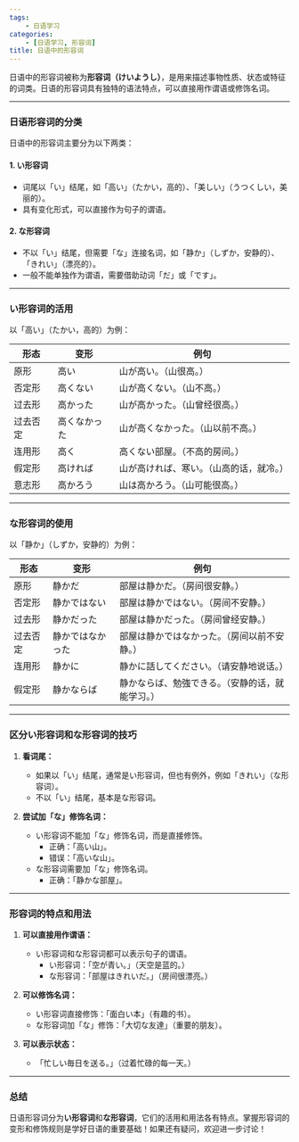 ```yaml
---
tags:
    - 日语学习
categories:
    - [日语学习, 形容词]
title: 日语中的形容词
---
```


日语中的形容词被称为**形容词（けいようし）**，是用来描述事物性质、状态或特征的词类。日语的形容词具有独特的语法特点，可以直接用作谓语或修饰名词。

---

### 日语形容词的分类

日语中的形容词主要分为以下两类：

#### 1. **い形容词**

-   词尾以「い」结尾，如「高い」（たかい，高的）、「美しい」（うつくしい，美丽的）。
-   具有变化形式，可以直接作为句子的谓语。

#### 2. **な形容词**

-   不以「い」结尾，但需要「な」连接名词，如「静か」（しずか，安静的）、「きれい」（漂亮的）。
-   一般不能单独作为谓语，需要借助动词「だ」或「です」。

---

### い形容词的活用

以「高い」（たかい，高的）为例：

| **形态** | **变形**     | **例句**                                 |
| -------- | ------------ | ---------------------------------------- |
| 原形     | 高い         | 山が高い。（山很高。）                   |
| 否定形   | 高くない     | 山が高くない。（山不高。）               |
| 过去形   | 高かった     | 山が高かった。（山曾经很高。）           |
| 过去否定 | 高くなかった | 山が高くなかった。（山以前不高。）       |
| 连用形   | 高く         | 高くない部屋。（不高的房间。）           |
| 假定形   | 高ければ     | 山が高ければ、寒い。（山高的话，就冷。） |
| 意志形   | 高かろう     | 山は高かろう。（山可能很高。）           |

---

### な形容词的使用

以「静か」（しずか，安静的）为例：

| **形态** | **变形**         | **例句**                                         |
| -------- | ---------------- | ------------------------------------------------ |
| 原形     | 静かだ           | 部屋は静かだ。（房间很安静。）                   |
| 否定形   | 静かではない     | 部屋は静かではない。（房间不安静。）             |
| 过去形   | 静かだった       | 部屋は静かだった。（房间曾经安静。）             |
| 过去否定 | 静かではなかった | 部屋は静かではなかった。（房间以前不安静。）     |
| 连用形   | 静かに           | 静かに話してください。（请安静地说话。）         |
| 假定形   | 静かならば       | 静かならば、勉強できる。（安静的话，就能学习。） |

---

### 区分い形容词和な形容词的技巧

1. **看词尾：**

    - 如果以「い」结尾，通常是い形容词，但也有例外，例如「きれい」（な形容词）。
    - 不以「い」结尾，基本是な形容词。

2. **尝试加「な」修饰名词：**
    - い形容词不能加「な」修饰名词，而是直接修饰。
        - 正确：「高い山」。
        - 错误：「高いな山」。
    - な形容词需要加「な」修饰名词。
        - 正确：「静かな部屋」。

---

### 形容词的特点和用法

1. **可以直接用作谓语：**

    - い形容词和な形容词都可以表示句子的谓语。
        - い形容词：「空が青い。」（天空是蓝的。）
        - な形容词：「部屋はきれいだ。」（房间很漂亮。）

2. **可以修饰名词：**

    - い形容词直接修饰：「面白い本」（有趣的书）。
    - な形容词加「な」修饰：「大切な友達」（重要的朋友）。

3. **可以表示状态：**
    - 「忙しい毎日を送る。」（过着忙碌的每一天。）

---

### 总结

日语形容词分为**い形容词**和**な形容词**，它们的活用和用法各有特点。掌握形容词的变形和修饰规则是学好日语的重要基础！如果还有疑问，欢迎进一步讨论！
